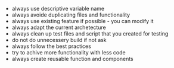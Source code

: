 - always use descriptive variable name
- always avoide duplicating files and functionality
- always use existing feature if possible - you can modify it
- always adapt the current archetecture
- always clean up test files and script that you created for testing
- do not do unnecessery build if not ask
- always follow the best practices
- try to achive more functionality with less code
- always create reusable function and components